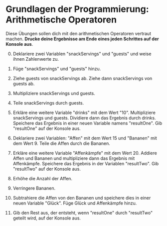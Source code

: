 # Grundlagen der Programmierung: Arithmetische Operatoren

Diese Übungen sollen dich mit den arithmetischen Operatoren vertraut machen. **Drucke deine Ergebnisse am Ende eines jeden Schrittes auf der Konsole aus**.

0. Deklariere zwei Variablen "snackServings" und "guests" und weise ihnen Zahlenwerte zu.

1. Füge "snackServings" und "guests" hinzu.

2. Ziehe guests von snackServings ab. Ziehe dann snackServings von guests ab.

3. Multipliziere snackServings und guests.

4. Teile snackServings durch guests.

5. Erkläre eine weitere Variable "drinks" mit dem Wert "10". Multipliziere snackServings und guests. Dividiere dann das Ergebnis durch drinks. Speichere das Ergebnis in einer neuen Variable namens "resultOne". Gib "resultOne" auf der Konsole aus.

5. Deklariere zwei Variablen: "Affen" mit dem Wert 15 und "Bananen" mit dem Wert 9. Teile die Affen durch die Bananen.

6. Erkläre eine weitere Variable "Affenkämpfe" mit dem Wert 20. Addiere Affen und Bananen und multipliziere dann das Ergebnis mit Affenkämpfe. Speichere das Ergebnis in der Variablen "resultTwo".  Gib "resultTwo" auf der Konsole aus.

7. Erhöhe die Anzahl der Affen.

8. Verringere Bananen.

9. Subtrahiere die Affen von den Bananen und speichere dies in einer neuen Variable "Glück". Füge Glück und Affenkämpfe hinzu.

10. Gib den Rest aus, der entsteht, wenn "resultOne" durch "resultTwo" geteilt wird, auf der Konsole aus.


